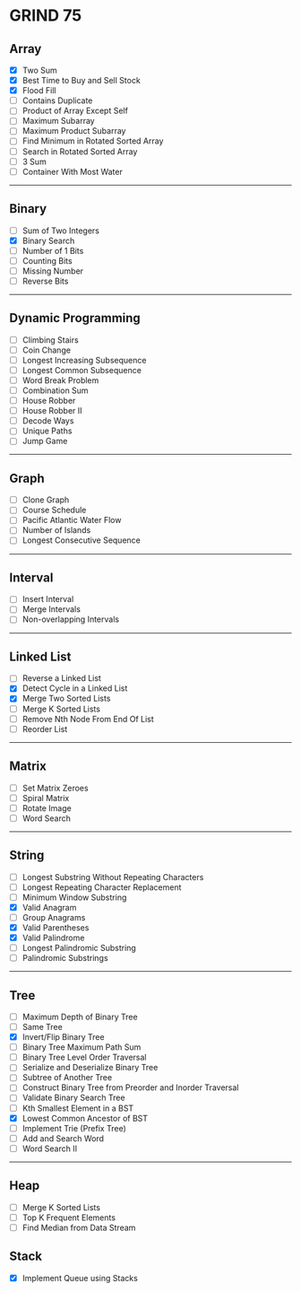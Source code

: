 # GRIND 75

## Array

- [x] Two Sum
- [x] Best Time to Buy and Sell Stock
- [x] Flood Fill
- [ ] Contains Duplicate
- [ ] Product of Array Except Self
- [ ] Maximum Subarray
- [ ] Maximum Product Subarray
- [ ] Find Minimum in Rotated Sorted Array
- [ ] Search in Rotated Sorted Array
- [ ] 3 Sum
- [ ] Container With Most Water

---

## Binary

- [ ] Sum of Two Integers
- [x] Binary Search
- [ ] Number of 1 Bits
- [ ] Counting Bits
- [ ] Missing Number
- [ ] Reverse Bits

---

## Dynamic Programming

- [ ] Climbing Stairs
- [ ] Coin Change
- [ ] Longest Increasing Subsequence
- [ ] Longest Common Subsequence
- [ ] Word Break Problem
- [ ] Combination Sum
- [ ] House Robber
- [ ] House Robber II
- [ ] Decode Ways
- [ ] Unique Paths
- [ ] Jump Game

---

## Graph

- [ ] Clone Graph
- [ ] Course Schedule
- [ ] Pacific Atlantic Water Flow
- [ ] Number of Islands
- [ ] Longest Consecutive Sequence

---

## Interval

- [ ] Insert Interval
- [ ] Merge Intervals
- [ ] Non-overlapping Intervals

---

## Linked List

- [ ] Reverse a Linked List
- [x] Detect Cycle in a Linked List
- [x] Merge Two Sorted Lists
- [ ] Merge K Sorted Lists
- [ ] Remove Nth Node From End Of List
- [ ] Reorder List

---

## Matrix

- [ ] Set Matrix Zeroes
- [ ] Spiral Matrix
- [ ] Rotate Image
- [ ] Word Search

---

## String

- [ ] Longest Substring Without Repeating Characters
- [ ] Longest Repeating Character Replacement
- [ ] Minimum Window Substring
- [x] Valid Anagram
- [ ] Group Anagrams
- [x] Valid Parentheses
- [x] Valid Palindrome
- [ ] Longest Palindromic Substring
- [ ] Palindromic Substrings

---

## Tree

- [ ] Maximum Depth of Binary Tree
- [ ] Same Tree
- [x] Invert/Flip Binary Tree
- [ ] Binary Tree Maximum Path Sum
- [ ] Binary Tree Level Order Traversal
- [ ] Serialize and Deserialize Binary Tree
- [ ] Subtree of Another Tree
- [ ] Construct Binary Tree from Preorder and Inorder Traversal
- [ ] Validate Binary Search Tree
- [ ] Kth Smallest Element in a BST
- [x] Lowest Common Ancestor of BST
- [ ] Implement Trie (Prefix Tree)
- [ ] Add and Search Word
- [ ] Word Search II

---

## Heap

- [ ] Merge K Sorted Lists
- [ ] Top K Frequent Elements
- [ ] Find Median from Data Stream

## Stack

- [x] Implement Queue using Stacks
